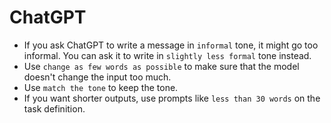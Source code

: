 # ChatGPT

- If you ask ChatGPT to write a message in `informal` tone, it might go too informal. You can ask it to write in `slightly less formal` tone instead.
- Use `change as few words as possible` to make sure that the model doesn't change the input too much.
- Use `match the tone` to keep the tone.
- If you want shorter outputs, use prompts like `less than 30 words` on the task definition.
